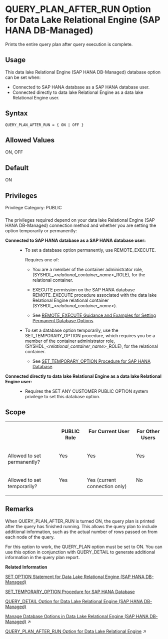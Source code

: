 <!-- loio60575248dc354201b6191e03d24b21fc -->

# QUERY\_PLAN\_AFTER\_RUN Option for Data Lake Relational Engine \(SAP HANA DB-Managed\)

Prints the entire query plan after query execution is complete.



<a name="loio60575248dc354201b6191e03d24b21fc__section_dzz_4jj_kyb"/>

## Usage

This data lake Relational Engine \(SAP HANA DB-Managed\) database option can be set when:

-   Connected to SAP HANA database as a SAP HANA database user.
-   Connected directly to data lake Relational Engine as a data lake Relational Engine user.



<a name="loio60575248dc354201b6191e03d24b21fc__section_i3k_cdt_lrb"/>

## Syntax

```
QUERY_PLAN_AFTER_RUN = { ON | OFF }
```



<a name="loio60575248dc354201b6191e03d24b21fc__section_swt_cdt_lrb"/>

## Allowed Values

ON, OFF



<a name="loio60575248dc354201b6191e03d24b21fc__section_c2r_ddt_lrb"/>

## Default

ON



<a name="loio60575248dc354201b6191e03d24b21fc__section_jy2_btb_dxb"/>

## Privileges

Privilege Category: PUBLIC



### 

The privileges required depend on your data lake Relational Engine \(SAP HANA DB-Managed\) connection method and whether you are setting the option temporarily or permanently:


<dl>
<dt><b>

Connected to SAP HANA database as a SAP HANA database user:

</b></dt>
<dd>

-   To set a database option permanently, use REMOTE\_EXECUTE.

    Requires one of:

    -   You are a member of the container administrator role, \(SYSHDL\_*<relational\_container\_name\>*\_ROLE\), for the relational container.
    -   EXECUTE permission on the SAP HANA database REMOTE\_EXECUTE procedure associated with the data lake Relational Engine relational container \(SYSHDL\_*<relational\_container\_name\>*\).

    -   See [REMOTE\_EXECUTE Guidance and Examples for Setting Permanent Database Options](remote-execute-guidance-and-examples-for-setting-permanent-database-options-0023bea.md).


-   To set a database option temporarily, use the SET\_TEMPORARY\_OPTION procedure, which requires you be a member of the container administrator role, \(SYSHDL\_*<relational\_container\_name\>*\_ROLE\), for the relational container.

    -   See [SET\_TEMPORARY\_OPTION Procedure for SAP HANA Database](../080-sap-hana-database-for-data-lake-relational-engine/set-temporary-option-procedure-for-sap-hana-database-abcd703.md).





</dd><dt><b>

Connected directly to data lake Relational Engine as a data lake Relational Engine user:

</b></dt>
<dd>

-   Requires the SET ANY CUSTOMER PUBLIC OPTION system privilege to set this database option.



</dd>
</dl>



<a name="loio60575248dc354201b6191e03d24b21fc__section_dml_2dt_lrb"/>

## Scope


<table>
<tr>
<th valign="top">

 

</th>
<th valign="top">

PUBLIC Role

</th>
<th valign="top">

For Current User

</th>
<th valign="top">

For Other Users

</th>
</tr>
<tr>
<td valign="top">

Allowed to set permanently?

</td>
<td valign="top">

Yes

</td>
<td valign="top">

Yes

</td>
<td valign="top">

Yes

</td>
</tr>
<tr>
<td valign="top">

Allowed to set temporarily?

</td>
<td valign="top">

Yes

</td>
<td valign="top">

Yes \(current connection only\)

</td>
<td valign="top">

No

</td>
</tr>
</table>



<a name="loio60575248dc354201b6191e03d24b21fc__section_ohf_fdt_lrb"/>

## Remarks

When QUERY\_PLAN\_AFTER\_RUN is turned ON, the query plan is printed after the query has finished running. This allows the query plan to include additional information, such as the actual number of rows passed on from each node of the query.

For this option to work, the QUERY\_PLAN option must be set to ON. You can use this option in conjunction with QUERY\_DETAIL to generate additional information in the query plan report.

**Related Information**  


[SET OPTION Statement for Data Lake Relational Engine \(SAP HANA DB-Managed\)](../030-sql-statements/set-option-statement-for-data-lake-relational-engine-sap-hana-db-managed-84a37a4.md "Changes options that affect the behavior of the database and its compatibility with Transact-SQL. Setting the value of an option can change the behavior for all users or an individual user, in either a temporary or permanent scope.")

[SET\_TEMPORARY\_OPTION Procedure for SAP HANA Database](../080-sap-hana-database-for-data-lake-relational-engine/set-temporary-option-procedure-for-sap-hana-database-abcd703.md "Grant database options temporarily for the current connection only on a data lake Relational Engine relational container.")

[QUERY\_DETAIL Option for Data Lake Relational Engine \(SAP HANA DB-Managed\)](query-detail-option-for-data-lake-relational-engine-sap-hana-db-managed-4aa5427.md "Specifies whether or not to include additional query information in the Query Detail section of the query plan.")

[Manage Database Options in Data Lake Relational Engine (SAP HANA DB-Managed)](https://help.sap.com/viewer/9220e7fec0fe4503b5c5a6e21d584e63/2024_3_QRC/en-US/964f12eb2961478b8205f5bfd8ee2ec6.html "Data lake Relational Engine database options are configurable settings that change the way the data lake Relational Engine instance behaves or performs.") :arrow_upper_right:

[QUERY_PLAN_AFTER_RUN Option for Data Lake Relational Engine](https://help.sap.com/viewer/19b3964099384f178ad08f2d348232a9/2024_3_QRC/en-US/a64dbdd384f21015983ac21e25acaab1.html "Prints the entire query plan after query execution is complete.") :arrow_upper_right:

